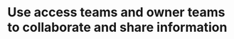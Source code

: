 # Use access teams and owner teams to collaborate and share information

<!-- https://docs.microsoft.com/en-us/dynamics365/customer-engagement/developer/use-access-teams-owner-teams-collaborate-share-information -->